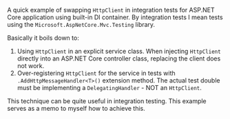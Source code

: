 A quick example of swapping `HttpClient` in integration tests for
ASP.NET Core application using built-in DI container. By integration
tests I mean tests using the `Microsoft.AspNetCore.Mvc.Testing`
library.

Basically it boils down to:

1. Using `HttpClient` in an explicit service class. When injecting
   `HttpClient` directly into an ASP.NET Core controller class,
   replacing the client does not work.
2. Over-registering `HttpClient` for the service in tests with
   `.AddHttpMessageHandler<T>()` extension method. The actual test
   double must be implementing a `DelegatingHandler` - NOT an
   `HttpClient`.

This technique can be quite useful in integration testing. This
example serves as a memo to myself how to achieve this.
